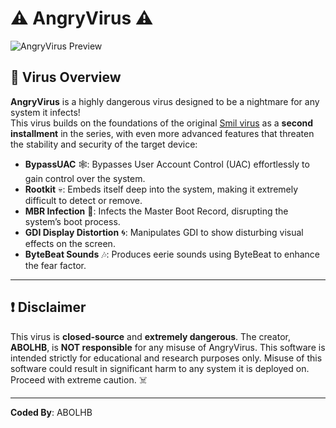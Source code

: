 # ⚠️ AngryVirus ⚠️

![AngryVirus Preview](https://i.ibb.co/4jTmz8q/image.png)

## 🖤 Virus Overview

**AngryVirus** is a highly dangerous virus designed to be a nightmare for any system it infects!  
This virus builds on the foundations of the original [Smil virus](https://github.com/MasonGroup/Smil) as a **second installment** in the series, with even more advanced features that threaten the stability and security of the target device:

- **BypassUAC** 🕸️: Bypasses User Account Control (UAC) effortlessly to gain control over the system.
- **Rootkit** 💀: Embeds itself deep into the system, making it extremely difficult to detect or remove.
- **MBR Infection** 📛: Infects the Master Boot Record, disrupting the system’s boot process.
- **GDI Display Distortion** 🌀: Manipulates GDI to show disturbing visual effects on the screen.
- **ByteBeat Sounds** 🎶: Produces eerie sounds using ByteBeat to enhance the fear factor.

---

## ❗ Disclaimer

This virus is **closed-source** and **extremely dangerous**. The creator, **ABOLHB**, is **NOT responsible** for any misuse of AngryVirus. This software is intended strictly for educational and research purposes only. Misuse of this software could result in significant harm to any system it is deployed on. Proceed with extreme caution. ☠️

---

**Coded By**: ABOLHB

